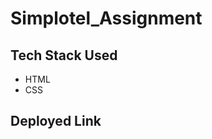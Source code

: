 # Simplotel_Assignment
<h2>Tech Stack Used</h2>
<ul><li>HTML</li>
  <li>CSS</li>
  </ul>
  <h2>Deployed Link</h2>
  
